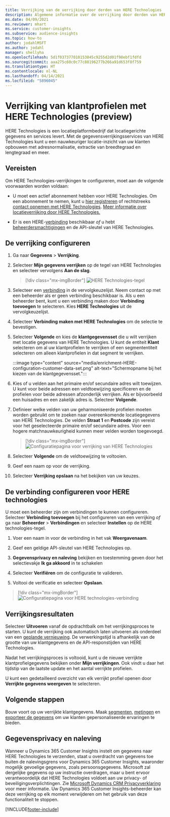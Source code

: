 ```yaml
---
title: Verrijking van de verrijking door derden van HERE Technologies
description: Algemene informatie over de verrijking door derden van HERE Technologies.
ms.date: 04/09/2021
ms.reviewer: mhart
ms.service: customer-insights
ms.subservice: audience-insights
ms.topic: how-to
author: jodahlMSFT
ms.author: jodahl
manager: shellyha
ms.openlocfilehash: 5d1f037377010153045c9255d2d01f98ebf1fdfd
ms.sourcegitcommit: aaa275c60c0c77c88196277b266a91d653f8f759
ms.translationtype: HT
ms.contentlocale: nl-NL
ms.lasthandoff: 04/14/2021
ms.locfileid: "5896045"
---
```

# <a name="enrichment-of-customer-profiles-with-here-technologies-preview"></a>Verrijking van klantprofielen met HERE Technologies (preview)

HERE Technologies is een locatieplatformbedrijf dat locatiegerichte gegevens en services levert. Met de gegevensverrijkingsservices van HERE Technologies kunt u een nauwkeuriger locatie-inzicht van uw klanten opbouwen met adresnormalisatie, extractie van breedtegraad en lengtegraad en meer.

## <a name="prerequisites"></a>Vereisten

Om HERE Technologies-verrijkingen te configureren, moet aan de volgende voorwaarden worden voldaan:

- U moet een actief abonnement hebben voor HERE Technologies. Om een abonnement te nemen, kunt u [hier registreren](https://developer.here.com/sign-up?utm_medium=referral&utm_source=Microsoft-Dynamics-CI&create=Freemium-Basic) of rechtstreeks [contact opnemen met HERE Technologies](https://developer.here.com/help?utm_medium=referral&utm_source=Microsoft-Dynamics-CI#how-can-we-help-you). [Meer informatie over locatieverrijking door HERE Technologies.](https://developer.here.com/location-enrichment?cid=Dev-MicrosoftDynamics-DB-0-Dev-&utm_source=MicrosoftDynamics&utm_medium=referral&utm_campaign=Online_Dev_ReferralMicrosoft)

- Er is een HERE-[verbinding](connections.md) beschikbaar *of* u hebt [beheerdersmachtigingen](permissions.md#administrator) en de API-sleutel van HERE Technologies.

## <a name="configure-the-enrichment"></a>De verrijking configureren

1. Ga naar **Gegevens** > **Verrijking**. 

1. Selecteer **Mijn gegevens verrijken** op de tegel van HERE Technologies en selecteer vervolgens **Aan de slag**.

   > [!div class="mx-imgBorder"]
   > ![HERE Technologies-tegel](media/HERE-tile.png "HERE Technologies-tegel")

1. Selecteer een [verbinding](connections.md) in de vervolgkeuzelijst. Neem contact op met een beheerder als er geen verbinding beschikbaar is. Als u een beheerder bent, kunt u een verbinding maken door **Verbinding toevoegen** te selecteren. Kies **HERE Technologies** uit de vervolgkeuzelijst. 

1. Selecteer **Verbinding maken met HERE Technologies** om de selectie te bevestigen.

1.  Selecteer **Volgende** en kies de **klantgegevensset** die u wilt verrijken met locatie gegevens van HERE Technologies. U kunt de entiteit **Klant** selecteren om al uw klantprofielen te verrijken of een segmententiteit selecteren om alleen klantprofielen in dat segment te verrijken.

    :::image type="content" source="media/enrichment-HERE-configuration-customer-data-set.png" alt-text="Schermopname bij het kiezen van de klantgegevensset.":::

1. Kies of u velden aan het primaire en/of secundaire adres wilt toewijzen. U kunt voor beide adressen een veldtoewijzing specificeren en de profielen voor beide adressen afzonderlijk verrijken. Als er bijvoorbeeld een huisadres en een zakelijk adres is. Selecteer **Volgende**.

1. Definieer welke velden van uw geharmoniseerde profielen moeten worden gebruikt om te zoeken naar overeenkomende locatiegegevens van HERE Technologies. De velden **Straat 1** en **Postcode** zijn vereist voor het geselecteerde primaire en/of secundaire adres. Voor een hogere matchnauwkeurigheid kunnen meer velden worden toegevoegd.

   > [!div class="mx-imgBorder"]
   > ![Configuratiepagina voor verrijking van HERE Technologies](media/enrichment-HERE-configuration.png "Configuratiepagina voor verrijking van HERE Technologies")

1. Selecteer **Volgende** om de veldtoewijzing te voltooien.

1. Geef een naam op voor de verrijking. 

1. Selecteer **Verrijking opslaan** na het bekijken van uw keuzes.

## <a name="configure-the-connection-for-here-technologies"></a>De verbinding configureren voor HERE technologies 

U moet een beheerder zijn om verbindingen te kunnen configureren. Selecteer **Verbinding toevoegen** bij het configureren van een verrijking *of* ga naar **Beheerder** > **Verbindingen** en selecteer **Instellen** op de HERE technologies-tegel.

1. Voer een naam in voor de verbinding in het vak **Weergavenaam**.

1. Geef een geldige API-sleutel van HERE Technologies op.

1. **Gegevensprivacy en naleving** bekijken en toestemming geven door het selectievakje **Ik ga akkoord** in te schakelen

1. Selecteer **Verifiëren** om de configuratie te valideren.

1. Voltooi de verificatie en selecteer **Opslaan**.

> [!div class="mx-imgBorder"]
   > ![Configuratiepagina voor HERE technologies-verbinding](media/enrichment-HERE-connection.png "Configuratiepagina voor HERE technologies-verbinding")

## <a name="enrichment-results"></a>Verrijkingsresultaten

Selecteer **Uitvoeren** vanaf de opdrachtbalk om het verrijkingsproces te starten. U kunt de verrijking ook automatisch laten uitvoeren als onderdeel van een [geplande vernieuwing](system.md#schedule-tab). De verwerkingstijd is afhankelijk van de grootte van uw klantgegevens en de API-responstijden van HERE Technologies.

Nadat het verrijkingsproces is voltooid, kunt u de nieuwe verrijkte klantprofielgegevens bekijken onder **Mijn verrijkingen**. Ook vindt u daar het tijdstip van de laatste update en het aantal verrijkte profielen.

U kunt een gedetailleerd overzicht van elk verrijkt profiel openen door **Verrijkte gegevens weergeven** te selecteren.

## <a name="next-steps"></a>Volgende stappen

Bouw voort op uw verrijkte klantgegevens. Maak [segmenten](segments.md), [metingen](measures.md) en [exporteer de gegevens](export-destinations.md) om uw klanten gepersonaliseerde ervaringen te bieden.

## <a name="data-privacy-and-compliance"></a>Gegevensprivacy en naleving

Wanneer u Dynamics 365 Customer Insights instelt om gegevens naar HERE Technologies te verzenden, staat u overdracht van gegevens toe buiten de nalevingsgrens voor Dynamics 365 Customer Insights, waaronder mogelijk gevoelige gegevens, zoals persoonsgegevens. Microsoft zal dergelijke gegevens op uw instructie overdragen, maar u bent ervoor verantwoordelijk dat HERE Technologies voldoet aan uw privacy- of beveiligingsverplichtingen. Zie [Microsoft Dynamics CRM Privacyverklaring](https://go.microsoft.com/fwlink/?linkid=396732) voor meer informatie.
Uw Dynamics 365 Customer Insights-beheerder kan deze verrijking op elk moment verwijderen om het gebruik van deze functionaliteit te stoppen.


[!INCLUDE[footer-include](../includes/footer-banner.md)]
